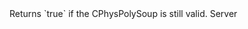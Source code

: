 <function name="IsValid" parent="CPhysPolySoup" type="classfunc">
	<description>
		Returns `true` if the CPhysPolySoup is still valid.
	</description>
	<realm>Server</realm>
	<args>
	</args>
	<rets>
		<ret name="" type="boolean"></ret>
	</rets>
</function>